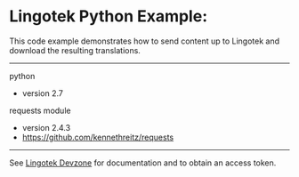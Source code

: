 Lingotek Python Example:
========================
This code example demonstrates how to send content up to Lingotek and download the resulting translations. 

-----------------------

python
 - version 2.7

requests module
- version 2.4.3
- https://github.com/kennethreitz/requests

-----------------------

See [Lingotek Devzone](http://devzone.lingotek.com/) for documentation and to obtain an access token.
